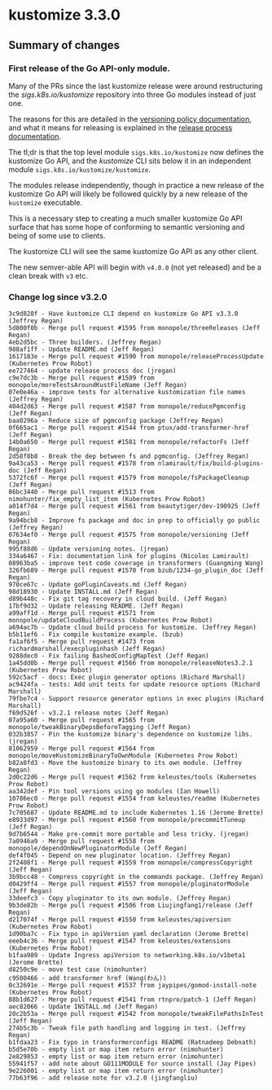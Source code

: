# kustomize 3.3.0
 
[versioning policy documentation]: https://github.com/kubernetes-sigs/kustomize/blob/master/docs/versioningPolicy.md
[release process documentation]: https://github.com/kubernetes-sigs/kustomize/tree/master/releasing
 
## Summary of changes

### First release of the Go API-only module.

Many of the PRs since the last kustomize release were
around restructuring the _sigs.k8s.io/kustomize_
repository into three Go modules instead of just one.

The reasons for this are detailed in the [versioning
policy documentation], and what it means for releasing
is explained in the [release process documentation].

The tl;dr is that the top level module
`sigs.k8s.io/kustomize` now defines the kustomize Go
API, and the _kustomize_ CLI sits below it in an
independent module `sigs.k8s.io/kustomize/kustomize`.

The modules release independently, though in practice a
new release of the kustomize Go API will likely be
followed quickly by a new release of the `kustomize`
executable.

This is a necessary step to creating a much smaller
kustomize Go API surface that has some hope of
conforming to semantic versioning and being of some use
to clients.

The kustomize CLI will see the same kustomize Go API as
any other client.

The new semver-able API will begin with `v4.0.0` (not
yet released) and be a clean break with `v3` etc.


### Change log since v3.2.0

```
3c9d828f - Have kustomize CLI depend on kustomize Go API v3.3.0 (Jeffrey Regan)
5d800f0b - Merge pull request #1595 from monopole/threeReleases (Jeff Regan)
4eb2d5bc - Three builders. (Jeffrey Regan)
988af1ff - Update README.md (Jeff Regan)
1617183e - Merge pull request #1590 from monopole/releaseProcessUpdate (Kubernetes Prow Robot)
ee727464 - update release process doc (jregan)
c9e7dc3b - Merge pull request #1589 from monopole/moreTestsAroundKustFileName (Jeff Regan)
07e0e46a - improve tests for alternative kustomization file names (Jeffrey Regan)
404d2d63 - Merge pull request #1587 from monopole/reducePgmconfig (Jeff Regan)
baa0296a - Reduce size of pgmconfig package (Jeffrey Regan)
0f665ac1 - Merge pull request #1544 from ptux/add-transformer-href (Jeff Regan)
14b0a650 - Merge pull request #1581 from monopole/refactorFs (Jeff Regan)
2d58f8b8 - Break the dep between fs and pgmconfig. (Jeffrey Regan)
9a43ca53 - Merge pull request #1578 from nlamirault/fix/build-plugins-doc (Jeff Regan)
5372fc6f - Merge pull request #1579 from monopole/fsPackageCleanup (Jeff Regan)
86bc3440 - Merge pull request #1513 from nimohunter/fix_empty_list_item (Kubernetes Prow Robot)
a014f7d4 - Merge pull request #1561 from beautytiger/dev-190925 (Jeff Regan)
9a94bcb8 - Improve fs package and doc in prep to officially go public (Jeffrey Regan)
07634ef0 - Merge pull request #1575 from monopole/versioning (Jeff Regan)
995f88d6 - Update versioning notes. (jregan)
334a6467 - Fix: documentation link for plugins (Nicolas Lamirault)
08963ba5 - improve test code coverage in transformers (Guangming Wang)
326fb689 - Merge pull request #1570 from bzub/1234-go_plugin_doc (Jeff Regan)
970ce67c - Update goPluginCaveats.md (Jeff Regan)
98d18930 - Update INSTALL.md (Jeff Regan)
d89b448c - Fix git tag recovery in cloud build. (Jeff Regan)
17bf9d32 - Update releasing README. (Jeff Regan)
a99aff1d - Merge pull request #1571 from monopole/updateCloudBuildProcess (Kubernetes Prow Robot)
a694ac7b - Update cloud build process for kustomize. (Jeffrey Regan)
b5b11ef6 - Fix compile kustomize example. (bzub)
fa1af6f5 - Merge pull request #1473 from richardmarshall/execpluginhash (Jeff Regan)
9288dec0 - Fix failing BashedConfigMapTest (Jeff Regan)
1a45dd0b - Merge pull request #1566 from monopole/releaseNotes3.2.1 (Kubernetes Prow Robot)
592c5acf - docs: Exec plugin generator options (Richard Marshall)
ac9424fa - tests: Add unit tests for update resource options (Richard Marshall)
79fbe7c4 - Support resource generator options in exec plugins (Richard Marshall)
f69d526f - v3.2.1 release notes (Jeff Regan)
07a95a60 - Merge pull request #1565 from monopole/tweakBinaryDepsBeforeTagging (Jeff Regan)
032b3857 - Pin the kustomize binary's dependence on kustomize libs. (jregan)
81062959 - Merge pull request #1564 from monopole/moveKustomizeBinaryToOwnModule (Kubernetes Prow Robot)
b82a8fd3 - Move the kustomize binary to its own module. (Jeffrey Regan)
2d0c22d6 - Merge pull request #1562 from keleustes/tools (Kubernetes Prow Robot)
aa342def - Pin tool versions using go modules (Ian Howell)
10786ec0 - Merge pull request #1554 from keleustes/readme (Kubernetes Prow Robot)
7c705687 - Update README.md to include Kubernetes 1.16 (Jerome Brette)
e8933d97 - Merge pull request #1560 from monopole/precommitTuneup (Jeff Regan)
9d7b6544 - Make pre-commit more portable and less tricky. (jregan)
7a0946a9 - Merge pull request #1558 from monopole/dependOnNewPluginatorModule (Jeff Regan)
def4f045 - Depend on new pluginator location. (Jeffrey Regan)
2f2408f1 - Merge pull request #1559 from monopole/compressCopyright (Jeff Regan)
3b9bcc48 - Compress copyright in the commands package. (Jeffrey Regan)
d0429ff4 - Merge pull request #1557 from monopole/pluginatorModule (Jeff Regan)
33deefc3 - Copy pluginator to its own module. (Jeffrey Regan)
9b3de82b - Merge pull request #1506 from Liujingfang1/release (Jeff Regan)
d217074f - Merge pull request #1550 from keleustes/apiversion (Kubernetes Prow Robot)
1d90ba7c - Fix typo in apiVersion yaml declaration (Jerome Brette)
eeeb4c36 - Merge pull request #1547 from keleustes/extensions (Kubernetes Prow Robot)
b1faa989 - Update Ingress apiVersion to networking.k8s.io/v1beta1 (Jerome Brette)
d8250c9e - move test case (nimohunter)
c9500466 - add transformer href (Wang(わん))
0c32691e - Merge pull request #1537 from jaypipes/gomod-install-note (Kubernetes Prow Robot)
88b1d627 - Merge pull request #1541 from rtnpro/patch-1 (Jeff Regan)
aec82066 - Update INSTALL.md (Jeff Regan)
20c2b53a - Merge pull request #1542 from monopole/tweakFilePathsInTest (Jeff Regan)
274b5c3b - Tweak file path handling and logging in test. (Jeffrey Regan)
b1fdaa23 - Fix typo in transformerconfigs README (Ratnadeep Debnath)
b5d5e70b - empty list or map item return error (nimohunter)
2e829853 - empty list or map item return error (nimohunter)
55941f57 - add note about GO111MODULE for source install (Jay Pipes)
9e226001 - empty list or map item return error (nimohunter)
77b63f96 - add release note for v3.2.0 (jingfangliu)
```
